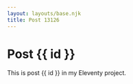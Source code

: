 ```yaml
---
layout: layouts/base.njk
title: Post 13126
---
```


# Post {{ id }}

This is post {{ id }} in my Eleventy project.
